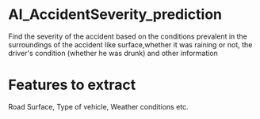 

# AI_AccidentSeverity_prediction
Find the severity of the accident based on the conditions prevalent in the surroundings of the accident like surface,whether it was raining or not, the driver's condition (whether he was drunk) and other information

# Features to extract

Road Surface, Type of vehicle, Weather conditions etc.


